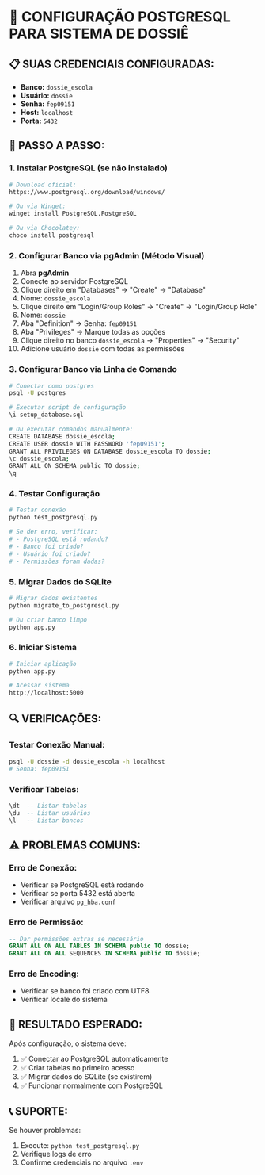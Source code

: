 # 🐘 CONFIGURAÇÃO POSTGRESQL PARA SISTEMA DE DOSSIÊ

## 📋 **SUAS CREDENCIAIS CONFIGURADAS:**
- **Banco:** `dossie_escola`
- **Usuário:** `dossie`
- **Senha:** `fep09151`
- **Host:** `localhost`
- **Porta:** `5432`

## 🔧 **PASSO A PASSO:**

### 1. **Instalar PostgreSQL (se não instalado)**
```bash
# Download oficial:
https://www.postgresql.org/download/windows/

# Ou via Winget:
winget install PostgreSQL.PostgreSQL

# Ou via Chocolatey:
choco install postgresql
```

### 2. **Configurar Banco via pgAdmin (Método Visual)**
1. Abra **pgAdmin**
2. Conecte ao servidor PostgreSQL
3. Clique direito em "Databases" → "Create" → "Database"
4. Nome: `dossie_escola`
5. Clique direito em "Login/Group Roles" → "Create" → "Login/Group Role"
6. Nome: `dossie`
7. Aba "Definition" → Senha: `fep09151`
8. Aba "Privileges" → Marque todas as opções
9. Clique direito no banco `dossie_escola` → "Properties" → "Security"
10. Adicione usuário `dossie` com todas as permissões

### 3. **Configurar Banco via Linha de Comando**
```bash
# Conectar como postgres
psql -U postgres

# Executar script de configuração
\i setup_database.sql

# Ou executar comandos manualmente:
CREATE DATABASE dossie_escola;
CREATE USER dossie WITH PASSWORD 'fep09151';
GRANT ALL PRIVILEGES ON DATABASE dossie_escola TO dossie;
\c dossie_escola;
GRANT ALL ON SCHEMA public TO dossie;
\q
```

### 4. **Testar Configuração**
```bash
# Testar conexão
python test_postgresql.py

# Se der erro, verificar:
# - PostgreSQL está rodando?
# - Banco foi criado?
# - Usuário foi criado?
# - Permissões foram dadas?
```

### 5. **Migrar Dados do SQLite**
```bash
# Migrar dados existentes
python migrate_to_postgresql.py

# Ou criar banco limpo
python app.py
```

### 6. **Iniciar Sistema**
```bash
# Iniciar aplicação
python app.py

# Acessar sistema
http://localhost:5000
```

## 🔍 **VERIFICAÇÕES:**

### **Testar Conexão Manual:**
```bash
psql -U dossie -d dossie_escola -h localhost
# Senha: fep09151
```

### **Verificar Tabelas:**
```sql
\dt  -- Listar tabelas
\du  -- Listar usuários
\l   -- Listar bancos
```

## ⚠️ **PROBLEMAS COMUNS:**

### **Erro de Conexão:**
- Verificar se PostgreSQL está rodando
- Verificar se porta 5432 está aberta
- Verificar arquivo `pg_hba.conf`

### **Erro de Permissão:**
```sql
-- Dar permissões extras se necessário
GRANT ALL ON ALL TABLES IN SCHEMA public TO dossie;
GRANT ALL ON ALL SEQUENCES IN SCHEMA public TO dossie;
```

### **Erro de Encoding:**
- Verificar se banco foi criado com UTF8
- Verificar locale do sistema

## 🎯 **RESULTADO ESPERADO:**
Após configuração, o sistema deve:
1. ✅ Conectar ao PostgreSQL automaticamente
2. ✅ Criar tabelas no primeiro acesso
3. ✅ Migrar dados do SQLite (se existirem)
4. ✅ Funcionar normalmente com PostgreSQL

## 📞 **SUPORTE:**
Se houver problemas:
1. Execute: `python test_postgresql.py`
2. Verifique logs de erro
3. Confirme credenciais no arquivo `.env`
